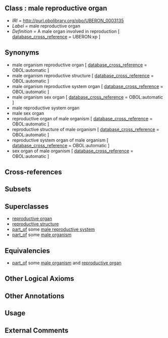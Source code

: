 
## Class : male reproductive organ

 * *IRI* = http://purl.obolibrary.org/obo/UBERON_0003135
 * *Label* = male reproductive organ
 * *Definition* = A male organ involved in reproduction [ [database_cross_reference](../../ef/oboInOwl#hasDbXref.md) = UBERON:xp ]

## Synonyms

 * male organism reproductive organ [ [database_cross_reference](../../ef/oboInOwl#hasDbXref.md) = OBOL:automatic ]
 * male organism reproductive structure [ [database_cross_reference](../../ef/oboInOwl#hasDbXref.md) = OBOL:automatic ]
 * male organism reproductive system organ [ [database_cross_reference](../../ef/oboInOwl#hasDbXref.md) = OBOL:automatic ]
 * male organism sex organ [ [database_cross_reference](../../ef/oboInOwl#hasDbXref.md) = OBOL:automatic ]
 * male reproductive system organ
 * male sex organ
 * reproductive organ of male organism [ [database_cross_reference](../../ef/oboInOwl#hasDbXref.md) = OBOL:automatic ]
 * reproductive structure of male organism [ [database_cross_reference](../../ef/oboInOwl#hasDbXref.md) = OBOL:automatic ]
 * reproductive system organ of male organism [ [database_cross_reference](../../ef/oboInOwl#hasDbXref.md) = OBOL:automatic ]
 * sex organ of male organism [ [database_cross_reference](../../ef/oboInOwl#hasDbXref.md) = OBOL:automatic ]

## Cross-references


## Subsets


## Superclasses

 * [reproductive organ](../../UBERON/33/UBERON_0003133.md)
 * [reproductive structure](../../UBERON/56/UBERON_0005156.md)
 * [part_of](../../BFO/50/BFO_0000050.md) some [male reproductive system](../../UBERON/79/UBERON_0000079.md)
 * [part_of](../../BFO/50/BFO_0000050.md) some [male organism](../../UBERON/01/UBERON_0003101.md)

## Equivalencies

 * [part_of](../../BFO/50/BFO_0000050.md) some [male organism](../../UBERON/01/UBERON_0003101.md) and [reproductive organ](../../UBERON/33/UBERON_0003133.md)

## Other Logical Axioms


## Other Annotations


## Usage


## External Comments

